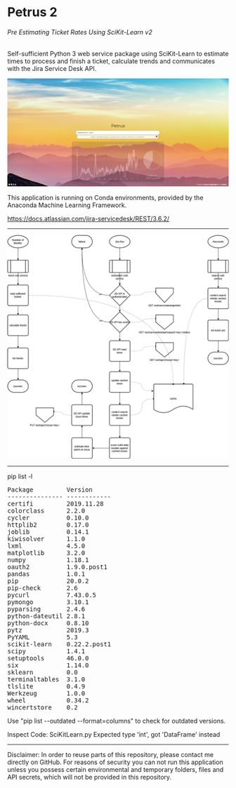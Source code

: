 # Petrus 2
###### Pre Estimating Ticket Rates Using SciKit-Learn v2

Self-sufficient Python 3 web service package using SciKit-Learn to estimate times to process and finish a ticket, calculate trends and communicates with the Jira Service Desk API.

![Screenshot](src/screenshot.png "Petrus 2 Screenshot")

This application is running on Conda environments, provided by the Anaconda Machine Learning Framework.

https://docs.atlassian.com/jira-servicedesk/REST/3.6.2/

___

![Petrus 2 Flow Chart](src/petrus_v2.png "Petrus 2 Flow Chart")

___

pip list -l
<pre>
Package         Version
--------------- ------------
certifi         2019.11.28
colorclass      2.2.0
cycler          0.10.0
httplib2        0.17.0
joblib          0.14.1
kiwisolver      1.1.0
lxml            4.5.0
matplotlib      3.2.0
numpy           1.18.1
oauth2          1.9.0.post1
pandas          1.0.1
pip             20.0.2
pip-check       2.6
pycurl          7.43.0.5
pymongo         3.10.1
pyparsing       2.4.6
python-dateutil 2.8.1
python-docx     0.8.10
pytz            2019.3
PyYAML          5.3
scikit-learn    0.22.2.post1
scipy           1.4.1
setuptools      46.0.0
six             1.14.0
sklearn         0.0
terminaltables  3.1.0
tlslite         0.4.9
Werkzeug        1.0.0
wheel           0.34.2
wincertstore    0.2
</pre>

Use "pip list --outdated --format=columns" to check for outdated versions.

Inspect Code:
SciKitLearn.py
Expected type 'int', got 'DataFrame' instead

___

Disclaimer: In order to reuse parts of this repository, please contact me directly on GitHub. For reasons of security you can not run this application unless you possess certain environmental and temporary folders, files and API secrets, which will not be provided in this repository.
